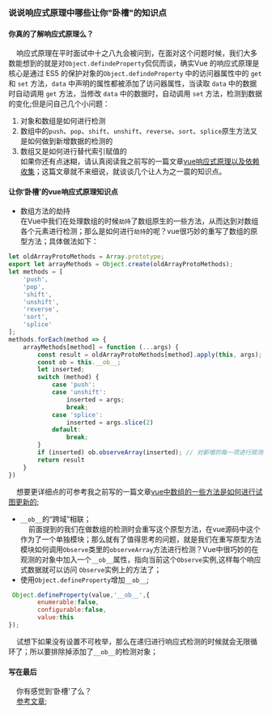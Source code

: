 ### 说说响应式原理中哪些让你"卧槽"的知识点

#### 你真的了解响应式原理么？
&nbsp;&nbsp;&nbsp;&nbsp;响应式原理在平时面试中十之八九会被问到，在面对这个问题时候，我们大多数能想到的就是对`Object.defindeProperty`侃侃而谈，确实Vue 的响应式原理是核心是通过 ES5 的保护对象的`Object.defindeProperty` 中的访问器属性中的 `get` 和 `set` 方法，`data` 中声明的属性都被添加了访问器属性，当读取 `data` 中的数据时自动调用 `get` 方法，当修改 `data` 中的数据时，自动调用 `set` 方法，检测到数据的变化;但是问自己几个小问题：
1. 对象和数组是如何进行检测
2. 数组中的`push`、`pop`、`shift`、`unshift`、`reverse`、`sort`、`splice`原生方法又是如何做到新增数据的检测的
3. 数组又是如何进行替代索引赋值的<br/>
如果你还有点迷糊，请认真阅读我之前写的一篇文章[vue响应式原理以及依赖收集](https://774848686.github.io/blog/technology/2020-03-29.html)；这篇文章就不来细说，就谈谈几个让人为之一震的知识点。
#### 让你‘卧槽’的vue响应式原理知识点
- 数组方法的劫持<br/>
在Vue中我们在处理数组的时候`劫持`了数组原生的一些方法，从而达到对数组各个元素进行检测；那么是如何进行`劫持`的呢？vue很巧妙的重写了数组的原型方法；具体做法如下：
```js
let oldArrayProtoMethods = Array.prototype;
export let arrayMethods = Object.create(oldArrayProtoMethods);
let methods = [
    'push',
    'pop',
    'shift',
    'unshift',
    'reverse',
    'sort',
    'splice'
];
methods.forEach(method => {
    arrayMethods[method] = function (...args) {
        const result = oldArrayProtoMethods[method].apply(this, args);
        const ob = this.__ob__;
        let inserted;
        switch (method) {
            case 'push':
            case 'unshift':
                inserted = args;
                break;
            case 'splice':
                inserted = args.slice(2)
            default:
                break;
        }
        if (inserted) ob.observeArray(inserted); // 对新增的每一项进行观测
        return result
    }
})
```
&nbsp;&nbsp;&nbsp;&nbsp;想要更详细点的可参考我之前写的一篇文章[vue中数组的一些方法是如何进行试图更新的](https://774848686.github.io/blog/technology/2020-02-14.html);
- `__ob__`的“跨域”相联；<br/>
&nbsp;&nbsp;&nbsp;&nbsp;前面提到的我们在做数组的检测时会重写这个原型方法，在vue源码中这个作为了一个单独模块；那么就有了值得思考的问题，就是我们在重写原型方法模块如何调用`Observe`类里的`observeArray`方法进行检测？Vue中很巧妙的在观测的对象中加入一个`__ob__`属性，指向当前这个`Observe`实例,这样每个响应式数据就可以访问 `Observe`实例上的方法了；
- 使用`Object.defineProperty`增加`__ob__`;
```js
 Object.defineProperty(value,'__ob__',{
        enumerable:false,
        configurable:false,
        value:this
});
```
&nbsp;&nbsp;&nbsp;&nbsp;试想下如果没有设置不可枚举，那么在递归进行响应式检测的时候就会无限循环了；所以要排除掉添加了`__ob__`的检测对象；
#### 写在最后
&nbsp;&nbsp;&nbsp;&nbsp;你有感觉到'卧槽'了么？<br/>
&nbsp;&nbsp;&nbsp;&nbsp;[参考文章](http://www.zhufengpeixun.com/jiagou/vue-analyse/one.html);
